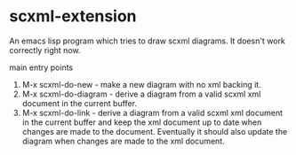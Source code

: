 # scxml-extension
An emacs lisp program which tries to draw scxml diagrams.  It doesn't work correctly right now.

main entry points
1) M-x scxml-do-new - make a new diagram with no xml backing it.
2) M-x scxml-do-diagram - derive a diagram from a valid scxml xml document in the current buffer.
3) M-x scxml-do-link - derive a diagram from a valid scxml xml document in the current buffer and keep the xml document up to date when changes are made to the document.  Eventually it should also update the diagram when changes are made to the xml document.
